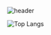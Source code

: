 ![header](https://capsule-render.vercel.app/api?type=waving&color=gradient&height=300&section=header&text=Sujin%20Oh&fontSize=70)
<!--
![Anurag's GitHub stats](https://github-readme-stats.vercel.app/api?username=osjkate&show_icons=true&theme=tokyonight)
-->
![Top Langs](https://github-readme-stats.vercel.app/api/top-langs/?username=osjkate&layout=compact&theme=tokyonight)


<!--
**osjkate/osjkate** is a ✨ _special_ ✨ repository because its `README.md` (this file) appears on your GitHub profile.

Here are some ideas to get you started:

- 🔭 I’m currently working on ...
- 🌱 I’m currently learning ...
- 👯 I’m looking to collaborate on ...
- 🤔 I’m looking for help with ...
- 💬 Ask me about ...
- 📫 How to reach me: ...
- 😄 Pronouns: ...
- ⚡ Fun fact: ...
-->
